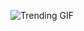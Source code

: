 
<!-- GIF_SECTION -->
![Trending GIF](https://media0.giphy.com/media/v1.Y2lkPThiYjIxNzcyemhnMzJoOXN3ZHAzbzBwMm9ibjFlNGtzNGUyOTE5ZDgya3dwODY5NiZlcD12MV9naWZzX3NlYXJjaCZjdD1n/jBOOXxSJfG8kqMxT11/giphy.gif)
<!-- END_GIF_SECTION -->
